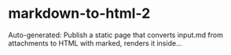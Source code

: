# markdown-to-html-2
Auto-generated: Publish a static page that converts input.md from attachments to HTML with marked, renders it inside...
